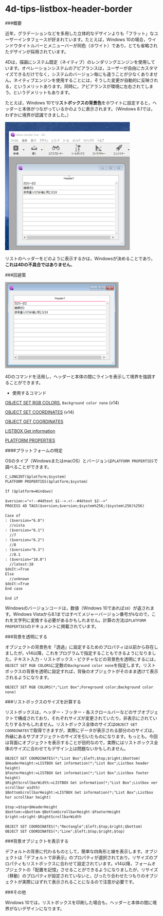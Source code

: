 # 4d-tips-listbox-header-border

###概要

近年，グラデーションなどを多用した立体的なデザインよりも「フラット」なユーザーインタフェースが好まれています。たとえば，Windows 10の場合，ウインドウタイトルバーとメニューバーが同色（ホワイト）であり，とても省略されたデザインが採用されています。

4Dは，描画にシステム既定（ネイティブ）のレンダリングエンジンを使用しています。オペレーションシステムのアピアランスは，ユーザーが自由にカスタマイズできるだけでなく，システムのバージョン毎にも違うことが少なくありません。ネイティブエンジンを使用することには，そうした変更が自動的に反映される，というメリットあります。同時に，アピアランスが環境に左右されてしまう，というデメリットもあります。

たとえば，Windows 10で**リストボックスの背景色**をホワイトに設定すると，ヘッダーと本体がつながっているかのように表示されます。（Windows 8.1では，わずかに境界が認識できました。）

![](https://github.com/4D-JP/4d-tips-listbox-header-border/blob/master/screenshot.png)

リストのヘッダーをどのように表示するかは，Windowsが決めることであり，**これは4Dの不具合ではありません**。

###回避策

![](https://github.com/4D-JP/4d-tips-listbox-header-border/blob/master/result.png)

4Dのコマンドを活用し，ヘッダーと本体の間にラインを表示して境界を強調することができます。

* 使用するコマンド

[OBJECT SET RGB COLORS](http://doc.4d.com/4dv15r/help/command/ja/page628.html), ``Background color none`` (v14) 

[OBJECT SET COORDINATES](http://doc.4d.com/4dv15r/help/command/ja/page1248.html) (v14)

[OBJECT GET COORDINATES](http://doc.4d.com/4dv15r/help/command/ja/page663.html)

[LISTBOX Get information](http://doc.4d.com/4dv15r/help/command/ja/page917.html)

[PLATFORM PROPERTIES](http://doc.4d.com/4dv15r/help/command/ja/page365.html)

####プラットフォームの特定

OSのタイプ（WindowsまたはmacOS）とバージョンは``PLATFORM PROPERTIES``で調べることができます。

```
C_LONGINT($platform;$system)
PLATFORM PROPERTIES($platform;$system)

If ($platform=Windows)

$version:="<!--#4dtext $1-->.<!--#4dtext $2-->"
PROCESS 4D TAGS($version;$version;$system%256;($system\256)%256)

Case of 
: ($version="6.0")
  //vista
: ($version="6.1")
  //7
: ($version="6.2")
  //8
: ($version="6.3")
  //8.1
: ($version="10.0")
  //latest:10
$doIt:=True
Else 
  //unknown
$doIt:=True
End case 

End if 
```

Windowsのバージョンコードは，数値（Windows 10であれば``10``）が返されます。Windows Vistaから8.1まではすべてメジャーバージョン番号が``6``なので，これを文字列に変換する必要があるかもしれません。計算の方法は``PLATFORM PROPERTIES``のドキュメントに掲載されています。

###背景を透明にする

オブジェクトの背景色を「透過」に設定するためのプロパティは以前から存在しましたが，v14以降，これをプログラムで指定することもできるようになりました。テキスト入力・リストボックス・ピクチャなどの背景色を透明にするには，``OBJECT SET RGB COLORS``に定数の``Background color none``を指定します。リストボックスの背景を透明に設定すれば，背後のオブジェクトがそのまま透けて表示されるようになります。

```
OBJECT SET RGB COLORS(*;"List Box";Foreground color;Background color none)
```

###リストボックスのサイズを計算する

リストボックスは，ヘッダー・フッター・各スクロールバーなどのサブオブジェクトで構成されており，それぞれサイズが変更されていたり，非表示にされていたりするかもしれません。リストボックス全体のサイズは``OBJECT GET COORDINATES``で取得できますが，実際にデータが表示される部分ののサイズは，外縁にあるサブオブジェクトのサイズを引いたものになります。もっとも，今回は背面にオブジェクトを表示することが目的なので，実際にはリストボックス全体のサイズに合わせてもデザイン上は問題ないかもしれません。

```
OBJECT GET COORDINATES(*;"List Box";$left;$top;$right;$bottom)
$HeaderHeight:=LISTBOX Get information(*;"List Box";Listbox header height)
$FooterHeight:=LISTBOX Get information(*;"List Box";Listbox footer height)
$RightScrollbarWidth:=LISTBOX Get information(*;"List Box";Listbox ver scrollbar width)
$BottomScrollbarHeight:=LISTBOX Get information(*;"List Box";Listbox hor scrollbar height)

$top:=$top+$HeaderHeight
$bottom:=$bottom-$BottomScrollbarHeight-$FooterHeight
$right:=$right-$RightScrollbarWidth

OBJECT SET COORDINATES(*;"Rectangle";$left;$top;$right;$bottom)
OBJECT SET COORDINATES(*;"Line";$left;$top;$right;$top)
```

###背景オブジェクトを表示する

デフォルトの背景に代わるものとして，簡単な四角形と線を表示します。オブジェクトは「デフォルトで非表示」のプロパティが選択されており，リサイズのプロパティもリストボックスに合わせて設定されています。v14以降，フォームオブジェクトの「配置を記憶」させることができるようになりましたが，リサイズ（移動）のプロパティが設定されていないと，ぴったり合わせたつもりのオブジェクトが実際にはずれて表示されることになるので注意が必要です。

###その他

Windows 10では，リストボックスを印刷した場合も，ヘッダーと本体の間に境界がないデザインになります。
